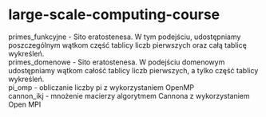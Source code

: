 # large-scale-computing-course

primes_funkcyjne - Sito eratostenesa. W tym podejściu, udostępniamy poszczególnym wątkom część tablicy liczb pierwszych oraz całą tablicę wykreśleń.  
primes_domenowe - Sito eratostenesa. W podejściu domenowym udostępniamy wątkom całość tablicy liczb pierwszych, a tylko część tablicy wykreśleń.  
pi_omp - obliczanie liczby pi z wykorzystaniem OpenMP  
cannon_ikj - mnożenie macierzy algorytmem Cannona z wykorzystaniem Open MPI  
